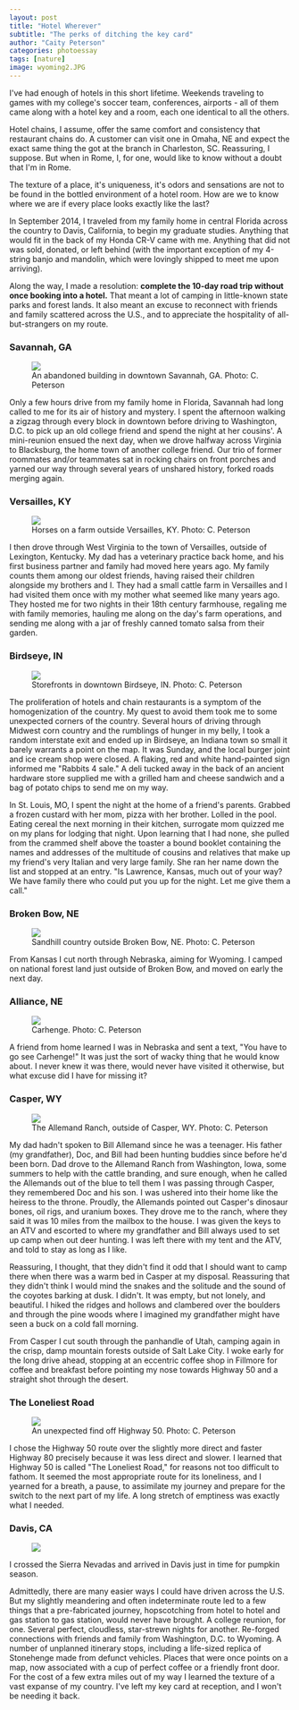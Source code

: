 ```yaml
---
layout: post
title: "Hotel Wherever"
subtitle: "The perks of ditching the key card"
author: "Caity Peterson"
categories: photoessay
tags: [nature]
image: wyoming2.JPG
---
```


I've had enough of hotels in this short lifetime. Weekends traveling to games
with my college's soccer team, conferences, airports - all of them came along
with a hotel key and a room, each one identical to all the others.

Hotel chains, I assume, offer the same comfort and consistency that restaurant
chains do. A customer can visit one in Omaha, NE and expect the exact same thing
the got at the branch in Charleston, SC. Reassuring, I suppose. But when in Rome,
I, for one, would like to know without a doubt that I'm in Rome.

The texture of a place, it's uniqueness, it's odors and sensations are not to be
found in the bottled environment of a hotel room. How are we to know where we are
if every place looks exactly like the last?

In September 2014, I traveled from my family home in central Florida across the
country to Davis, California, to begin my graduate studies. Anything that would
fit in the back of my Honda CR-V came with me. Anything that did not was sold,
donated, or left behind (with the important exception of my 4-string banjo and
mandolin, which were lovingly shipped to meet me upon arriving).

Along the way, I made a resolution: **complete the 10-day road trip without once
booking into a hotel.** That meant a lot of camping in little-known state parks and
forest lands. It also meant an excuse to reconnect with friends and family
scattered across the U.S., and to appreciate the hospitality of all-but-strangers
on my route.

### Savannah, GA
<figure>
  <img src="{{site.url}}/assets/img/windows.jpg"/>
  <figcaption>An abandoned building in downtown Savannah, GA. Photo: C. Peterson</figcaption>
</figure>
Only a few hours drive from my family home in Florida, Savannah had long called
to me for its air of history and mystery. I spent the afternoon walking a zigzag through every block in downtown before driving to Washington, D.C. to pick up an old college friend and spend the
night at her cousins'. A mini-reunion ensued the next day, when we drove halfway across Virginia to Blacksburg, the home town of another college friend. Our trio of former roommates and/or teammates sat in rocking chairs on front porches and yarned our way through several years of unshared history, forked roads merging again.

### Versailles, KY
<figure>
  <img src="{{site.url}}/assets/img/horses.jpg"/>
  <figcaption>Horses on a farm outside Versailles, KY. Photo: C. Peterson</figcaption>
</figure>
I then drove through West Virginia to the town of Versailles, outside of Lexington, Kentucky. My dad has a veterinary practice back home, and his first business partner and family had moved here
years ago. My family counts them among our oldest friends, having raised their children
alongside my brothers and I. They had a small cattle farm in Versailles and I had visited
them once with my mother what seemed like many years ago. They hosted me for two nights in their
18th century farmhouse, regaling me with family memories, hauling me along on the
day's farm operations, and sending me along with a jar of freshly canned tomato
salsa from their garden.

### Birdseye, IN
<figure>
  <img src="{{site.url}}/assets/img/shops.jpg"/>
  <figcaption>Storefronts in downtown Birdseye, IN. Photo: C. Peterson</figcaption>
</figure>
The proliferation of hotels and chain restaurants is a symptom of the homogenization of the country. My quest to avoid them took me to some unexpected corners of the country. Several hours of driving through Midwest corn country and the rumblings of hunger in my belly, I took a random interstate exit and ended up in Birdseye, an Indiana town so small it barely warrants a point on the map. It was Sunday, and the local burger joint and ice cream shop were closed. A flaking, red and white hand-painted sign informed me "Rabbits 4 sale." A deli tucked away in the back of an ancient hardware store supplied me with a grilled ham and cheese sandwich and a bag of potato chips to send me on my way.

In St. Louis, MO, I spent the night at the home of a friend's parents. Grabbed a frozen custard with her mom, pizza with her brother. Lolled in the pool. Eating cereal the next morning in their kitchen, surrogate mom quizzed me on my plans for lodging that night. Upon learning that I had none, she pulled from the crammed shelf above the toaster a bound booklet containing the names and addresses of the multitude of cousins and relatives that make up my friend's very Italian and very large family. She ran her name down the list and stopped at an entry. "Is Lawrence, Kansas, much out of your way? We have family there who could put you up for the night. Let me give them a call."

### Broken Bow, NE
<figure>
  <img src="{{site.url}}/assets/img/sandhill.jpg"/>
  <figcaption>Sandhill country outside Broken Bow, NE. Photo: C. Peterson</figcaption>
</figure>
From Kansas I cut north through Nebraska, aiming for Wyoming. I camped on national forest land just outside of Broken Bow, and moved on early the next day.

### Alliance, NE
<figure>
  <img src="{{site.url}}/assets/img/carhenge.jpg"/>
  <figcaption>Carhenge. Photo: C. Peterson</figcaption>
</figure>
A friend from home learned I was in Nebraska and sent a text, "You have to go see Carhenge!" It was just the sort of wacky thing that he would know about. I never knew it was there, would never have visited it otherwise, but what excuse did I have for missing it?

### Casper, WY
<figure>
  <img src="{{site.url}}/assets/img/ranch.jpg"/>
  <figcaption>The Allemand Ranch, outside of Casper, WY. Photo: C. Peterson</figcaption>
</figure>
My dad hadn't spoken to Bill Allemand since he was a teenager. His father (my grandfather), Doc, and Bill had been hunting buddies since before he'd been born. Dad drove to the Allemand Ranch from Washington, Iowa, some summers to help with the cattle branding, and sure enough, when he called the Allemands out of the blue to tell them I was passing through Casper, they remembered Doc and his son. I was ushered into their home like the heiress to the throne. Proudly, the Allemands pointed out Casper's dinosaur bones, oil rigs, and uranium boxes. They drove me to the ranch, where they said it was 10 miles from the mailbox to the house. I was given the keys to an ATV and escorted to where my grandfather and Bill always used to set up camp when out deer hunting. I was left there with my tent and the ATV, and told to stay as long as I like.

Reassuring, I thought, that they didn't find it odd that I should want to camp there when there was a warm bed in Casper at my disposal. Reassuring that they didn't think I would mind the snakes and the solitude and the sound of the coyotes barking at dusk. I didn't. It was empty, but not lonely, and beautiful. I hiked the ridges and hollows and clambered over the boulders and through the pine woods where I imagined my grandfather might have seen a buck on a cold fall morning.

From Casper I cut south through the panhandle of Utah, camping again in the crisp, damp mountain forests outside of Salt Lake City. I woke early for the long drive ahead, stopping at an eccentric coffee shop in Fillmore for coffee and breakfast before pointing my nose towards Highway 50 and a straight shot through the desert.

### The Loneliest Road
<figure>
  <img src="{{site.url}}/assets/img/shoetree.jpg"/>
  <figcaption>An unexpected find off Highway 50. Photo: C. Peterson</figcaption>
</figure>
I chose the Highway 50 route over the slightly more direct and faster Highway 80 precisely because it was less direct and slower. I learned that Highway 50 is called "The Loneliest Road," for reasons not too difficult to fathom. It seemed the most appropriate route for its loneliness, and I yearned for a breath, a pause, to assimilate my journey and prepare for the switch to the next part of my life. A long stretch of emptiness was exactly what I needed.  

### Davis, CA
<figure>
  <img src="{{site.url}}/assets/img/pumpkins.jpg"/>
</figure>
I crossed the Sierra Nevadas and arrived in Davis just in time for pumpkin season.

Admittedly, there are many easier ways I could have driven across the U.S. But my slightly meandering and often indeterminate route led to a few things that a pre-fabricated journey, hopscotching from hotel to hotel and gas station to gas station, would never have brought. A college reunion, for one. Several perfect, cloudless, star-strewn nights for another. Re-forged connections with friends and family from Washington, D.C. to Wyoming. A number of unplanned itinerary stops, including a life-sized replica of Stonehenge made from defunct vehicles. Places that were once points on a map, now associated with a cup of perfect coffee or a friendly front door. For the cost of a few extra miles out of my way I learned the texture of a vast expanse of my country. I've left my key card at reception, and I won't be needing it back. 
